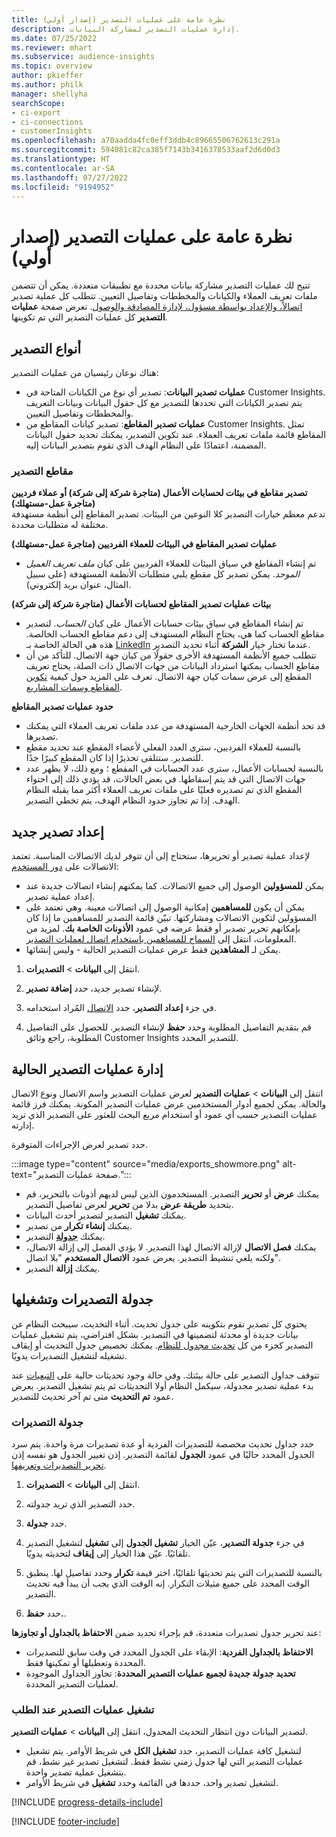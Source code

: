 ```yaml
---
title: نظرة عامة على عمليات التصدير (إصدار أولي)
description: إدارة عمليات التصدير لمشاركة البيانات.
ms.date: 07/25/2022
ms.reviewer: mhart
ms.subservice: audience-insights
ms.topic: overview
author: pkieffer
ms.author: philk
manager: shellyha
searchScope:
- ci-export
- ci-connections
- customerInsights
ms.openlocfilehash: a70aadda4fc0eff3ddb4c89665506762613c291a
ms.sourcegitcommit: 594081c82ca385f7143b3416378533aaf2d6d0d3
ms.translationtype: HT
ms.contentlocale: ar-SA
ms.lasthandoff: 07/27/2022
ms.locfileid: "9194952"
---
```

# <a name="exports-preview-overview"></a>نظرة عامة على عمليات التصدير (إصدار أولي)

 تتيح لك عمليات التصدير مشاركة بيانات محددة مع تطبيقات متعددة. يمكن أن تتضمن ملفات تعريف العملاء والكيانات والمخططات وتفاصيل التعيين. تتطلب كل عملية تصدير [اتصالاً، والإعداد بواسطة مسؤول، لإدارة المصادقة والوصول](connections.md). تعرض صفحة **عمليات التصدير** كل عمليات التصدير التي تم تكوينها.

## <a name="export-types"></a>أنواع التصدير

هناك نوعان رئيسيان من عمليات التصدير:  

- **عمليات تصدير البيانات**: تصدير أي نوع من الكيانات المتاحة في Customer Insights. يتم تصدير الكيانات التي تحددها للتصدير مع كل حقول البيانات وبيانات التعريف والمخططات وتفاصيل التعيين.
- **عمليات تصدير المقاطع**: تصدير كيانات المقاطع من Customer Insights. تمثل المقاطع قائمة ملفات تعريف العملاء. عند تكوين التصدير، يمكنك تحديد حقول البيانات المضمنة، اعتمادًا على النظام الهدف الذي تقوم بتصدير البيانات إليه.

### <a name="export-segments"></a>مقاطع التصدير

**تصدير مقاطع في بيئات لحسابات الأعمال (متاجرة شركة إلى شركة) أو عملاء فرديين (متاجرة عمل-مستهلك)**  
تدعم معظم خيارات التصدير كلا النوعين من البيئات. تصدير المقاطع إلى أنظمة مستهدفة مختلفة له متطلبات محددة. 

**عمليات تصدير المقاطع في البيئات للعملاء الفرديين (متاجرة عمل-مستهلك)**  
- تم إنشاء المقاطع في سياق البيئات للعملاء الفرديين على كيان *ملف تعريف العميل الموحد*. يمكن تصدير كل مقطع يلبي متطلبات الأنظمة المستهدفة (على سبيل المثال، عنوان بريد إلكتروني).

**بيئات عمليات تصدير المقاطع لحسابات الأعمال (متاجرة شركة إلى شركة)**  
- تم إنشاء المقاطع في سياق بيئات حسابات الأعمال على كيان *الحساب*. لتصدير مقاطع الحساب كما هي، يحتاج النظام المستهدف إلى دعم مقاطع الحساب الخالصة. هذه هي الحالة الخاصة بـ [LinkedIn](export-linkedin-ads.md) عندما تختار خيار **الشركة** أثناء تحديد التصدير.
- تتطلب جميع الأنظمة المستهدفة الأخرى حقولًا من كيان جهة الاتصال. للتأكد من أن مقاطع الحساب يمكنها استرداد البيانات من جهات الاتصال ذات الصلة، يحتاج تعريف المقطع إلى عرض سمات كيان جهة الاتصال. تعرف على المزيد حول كيفية [تكوين المقاطع وسمات المشاريع](segment-builder.md).

**حدود عمليات تصدير المقاطع**  
- قد تحد أنظمة الجهات الخارجية المستهدفة من عدد ملفات تعريف العملاء التي يمكنك تصديرها. 
- بالنسبة للعملاء الفرديين، سترى العدد الفعلي لأعضاء المقطع عند تحديد مقطع للتصدير. ستتلقى تحذيرًا إذا كان المقطع كبيرًا جدًا. 
- بالنسبة لحسابات الأعمال، سترى عدد الحسابات في المقطع ؛ ومع ذلك، لا يظهر عدد جهات الاتصال التي قد يتم إسقاطها. في بعض الحالات، قد يؤدي ذلك إلى احتواء المقطع الذي تم تصديره فعليًا على ملفات تعريف العملاء أكثر مما يقبله النظام الهدف. إذا تم تجاوز حدود النظام الهدف، يتم تخطي التصدير.

## <a name="set-up-a-new-export"></a>إعداد تصدير جديد 

لإعداد عملية تصدير أو تحريرها، ستحتاج إلى أن تتوفر لديك الاتصالات المناسبة. تعتمد الاتصالات على [دور المستخدم](permissions.md):
- يمكن **للمسؤولين** الوصول إلى جميع الاتصالات. كما يمكنهم إنشاء اتصالات جديدة عند إعداد عملية تصدير.
- يمكن أن يكون **للمساهمين** إمكانية الوصول إلى اتصالات معينة. وهي تعتمد على المسؤولين لتكوين الاتصالات ومشاركتها. تبيّن قائمة التصدير للمساهمين ما إذا كان بإمكانهم تحرير تصدير أو فقط عرضه في عمود **الأذونات الخاصة بك‬**. لمزيد من المعلومات، انتقل إلى [السماح للمساهمين باستخدام اتصال لعمليات التصدير](connections.md#allow-contributors-to-use-a-connection-for-exports).
- يمكن لـ **المشاهدين** فقط عرض عمليات التصدير الحالية - وليس إنشائها.

1. انتقل إلى **البيانات** > **التصديرات**.

1. لإنشاء تصدير جديد، حدد **إضافة تصدير**.

1. في جزء **إعداد التصدير**، حدد [الاتصال](connections.md) المُراد استخدامه.

1. قم بتقديم التفاصيل المطلوبة وحدد **حفظ** لإنشاء التصدير. للحصول على التفاصيل المطلوبة، راجع وثائق Customer Insights للتصدير المحدد.

## <a name="manage-existing-exports"></a>إدارة عمليات التصدير الحالية

انتقل إلى **البيانات** > **عمليات التصدير** لعرض عمليات التصدير واسم الاتصال ونوع الاتصال والحالة. يمكن لجميع أدوار المستخدمين عرض عمليات التصدير المكونة. يمكنك فرز قائمة عمليات التصدير حسب أي عمود أو استخدام مربع البحث للعثور على التصدير الذي تريد إدارته.

حدد تصدير لعرض الإجراءات المتوفرة.

:::image type="content" source="media/exports_showmore.png" alt-text="صفحة عمليات التصدير.":::

- يمكنك **عرض** أو **تحرير** التصدير. المستخدمون الذين ليس لديهم أذونات بالتحرير، قم بتحديد **طريقة عرض** بدلا من **تحرير** لعرض تفاصيل التصدير.
- يمكنك **تشغيل** التصدير لتصدير أحدث البيانات.
- يمكنك **إنشاء تكرار** من تصدير.
- يمكنك **[جدولة](#schedule-and-run-exports)** التصدير.
- يمكنك **فصل الاتصال** لإزالة الاتصال لهذا التصدير. لا يؤدي الفصل إلى إزالة الاتصال، ولكنه يلغي تنشيط التصدير. يعرض عمود **الاتصال المستخدم** "بلا اتصال".
- يمكنك **إزالة** التصدير.

## <a name="schedule-and-run-exports"></a>جدولة التصديرات وتشغيلها

يحتوي كل تصدير تقوم بتكوينه على جدول تحديث. أثناء التحديث، سيبحث النظام عن بيانات جديدة أو محدثة لتضمينها في التصدير. بشكل افتراضي، يتم تشغيل عمليات التصدير كجزء من كل [تحديث مجدول للنظام](system.md#schedule-tab). يمكنك تخصيص جدول التحديث أو إيقاف تشغيله لتشغيل التصديرات يدويًا.

تتوقف جداول التصدير على حالة بيئتك. وفي حالة وجود تحديثات حالية على [التبعيات](system.md#refresh-processes) عند بدء عملية تصدير مجدولة، سيكمل النظام أولا التحديثات ثم يتم تشغيل التصدير. يعرض عمود **تم التحديث** متى تم آخر تحديث للتصدير.

### <a name="schedule-exports"></a>جدولة التصديرات

حدد جداول تحديث مخصصة للتصديرات الفردية أو عدة تصديرات مرة واحدة. يتم سرد الجدول المحدد حاليًا في عمود **الجدول** لقائمة التصدير. إذن تغيير الجدول هو نفسه إذن [تحرير التصديرات وتعريفها](export-destinations.md#set-up-a-new-export).

1. انتقل إلى **البيانات** > **التصديرات**.

1. حدد التصدير الذي تريد جدولته.

1. حدد **جدولة**.

1. في جزء **جدولة التصدير**، عيّن الخيار **تشغيل الجدول** إلى **تشغيل** لتشغيل التصدير تلقائيًا. عيّن هذا الخيار إلى **إيقاف** لتحديثه يدويًا.

1. بالنسبة للتصديرات التي يتم تحديثها تلقائيًا، اختر قيمة **تكرار** وحدد تفاصيل لها. ينطبق الوقت المحدد على جميع مثيلات التكرار. إنه الوقت الذي يجب أن يبدأ فيه تحديث التصدير.

1. حدد **حفظ.**.

عند تحرير جدول تصديرات متعددة، قم بإجراء تحديد ضمن **الاحتفاظ بالجداول أو تجاوزها‬**:

- **الاحتفاظ بالجداول الفردية‬**: الإبقاء على الجدول المحدد في وقت سابق للتصديرات المحددة وتعطيلها أو تمكينها فقط.
- **تحديد جدولة جديدة لجميع عمليات التصدير المحددة‬**: تجاوز الجداول الموجودة لعمليات التصدير المحددة.

### <a name="run-exports-on-demand"></a>تشغيل عمليات التصدير عند الطلب

لتصدير البيانات دون انتظار التحديث المجدول، انتقل إلى **البيانات** > **عمليات التصدير**.

- لتشغيل كافة عمليات التصدير، حدد **تشغيل الكل** في شريط الأوامر. يتم تشغيل عمليات التصدير التي لها جدول زمني نشط فقط. لتشغيل تصدير غير نشط، قم بتشغيل عملية تصدير واحدة.
- لتشغيل تصدير واحد، حددها في القائمة وحدد **تشغيل** في شريط الأوامر.

[!INCLUDE [progress-details-include](includes/progress-details-pane.md)]


[!INCLUDE [footer-include](includes/footer-banner.md)]
